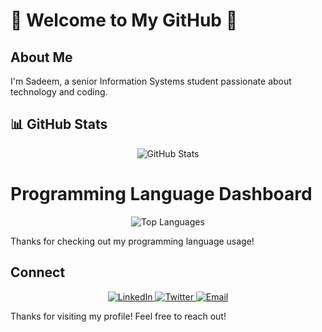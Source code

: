 # 🌸 Welcome to My GitHub 🌸

## About Me
I'm Sadeem, a senior Information Systems student passionate about technology and coding.

## 📊 GitHub Stats
<p align="center">
  <img src="https://github-readme-stats.vercel.app/api?username=Sadeemm0&show_icons=true&theme=radical&hide_border=true&bg_color=ffccf9&title_color=ff4f9c&icon_color=ff4f9c&text_color=ff69b4" alt="GitHub Stats" />
</p>

# Programming Language Dashboard

<p align="center">
  <img src="https://github-readme-stats.vercel.app/api/top-langs/?username=Sadeemm0&layout=compact&theme=radical&hide_border=true&bg_color=ffccf9&title_color=ff4f9c&text_color=ff69b4" alt="Top Languages" />
</p>

Thanks for checking out my programming language usage!

## Connect
<p align="center">
  <a href="your_linkedin_profile">
    <img src="https://img.shields.io/badge/LinkedIn-%23ff69b4?style=for-the-badge&logo=linkedin&logoColor=white" alt="LinkedIn" />
  </a>
  <a href="your_twitter_profile">
    <img src="https://img.shields.io/badge/Twitter-%23ff69b4?style=for-the-badge&logo=twitter&logoColor=white" alt="Twitter" />
  </a>
  <a href="mailto:sadeemasiri21@gmail.com">
    <img src="https://img.shields.io/badge/Email-%23ff69b4?style=for-the-badge&logo=gmail&logoColor=white" alt="Email" />
  </a>
</p>

Thanks for visiting my profile! Feel free to reach out!